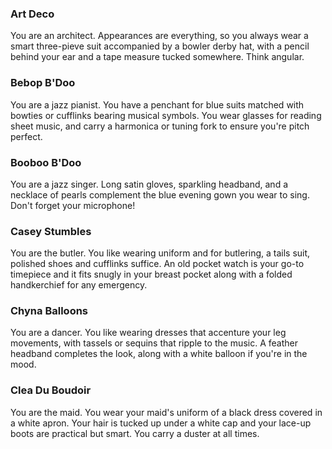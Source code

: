 <h3> Art Deco </h3>
You are an architect. Appearances are everything, so you always wear a smart three-pieve suit accompanied by a bowler derby hat, with a pencil behind your ear and a tape measure tucked somewhere. Think angular.

<h3> Bebop B'Doo </h3>
You are a jazz pianist. You have a penchant for blue suits matched with bowties or cufflinks bearing musical symbols. You wear glasses for reading sheet music, and carry a harmonica or tuning fork to ensure you're pitch perfect. 

<h3> Booboo B'Doo </h3>
You are a jazz singer. Long satin gloves, sparkling headband, and a necklace of pearls complement the blue evening gown you wear to sing. Don't forget your microphone! 

<h3> Casey Stumbles </h3>
You are the butler. You like wearing uniform and for butlering, a tails suit, polished shoes and cufflinks suffice. An old pocket watch is your go-to timepiece and it fits snugly in your breast pocket along with a folded handkerchief for any emergency. 

<h3> Chyna Balloons </h3> 
You are a dancer. You like wearing dresses that accenture your leg movements, with tassels or sequins that ripple to the music. A feather headband completes the look, along with a white balloon if you're in the mood. 

<h3> Clea Du Boudoir </h3>
You are the maid. You wear your maid's uniform of a black dress covered in a white apron. Your hair is tucked up under a white cap and your lace-up boots are practical but smart. You carry a duster at all times. 

